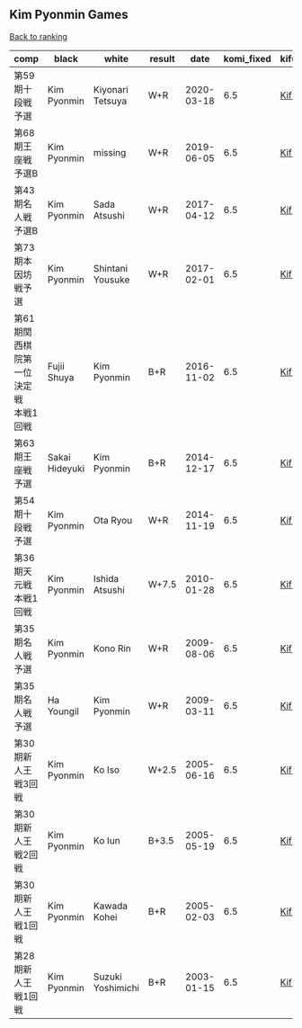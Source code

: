 ## Kim Pyonmin Games

[Back to ranking](../../index.md)




| **comp** | **black** | **white** | **result** | **date** | **komi_fixed** | **kifu** | 
| --- | --- | --- | --- | --- | --- | --- |
| 第59期十段戦予選 | Kim Pyonmin | Kiyonari Tetsuya | W+R | 2020-03-18 | 6.5 | [Kifu](https://kifudepot.net/kifucontents.php?id=0Ojl1vG96JKF6ZZaevQg6g%3D%3D) | 
| 第68期王座戦予選B | Kim Pyonmin | missing | W+R | 2019-06-05 | 6.5 | [Kifu](https://kifudepot.net/kifucontents.php?id=qPNEK7iwNJ%2FaFm5ac4eV8A%3D%3D) | 
| 第43期名人戦予選B | Kim Pyonmin | Sada Atsushi | W+R | 2017-04-12 | 6.5 | [Kifu](https://kifudepot.net/kifucontents.php?id=JnVecBviesfM3oM5ZlcXAA%3D%3D) | 
| 第73期本因坊戦予選 | Kim Pyonmin | Shintani Yousuke | W+R | 2017-02-01 | 6.5 | [Kifu](https://kifudepot.net/kifucontents.php?id=mDA2Vx4oiecs4JJWFl5EJA%3D%3D) | 
| 第61期関西棋院第一位決定戦　本戦1回戦 | Fujii Shuya | Kim Pyonmin | B+R | 2016-11-02 | 6.5 | [Kifu](https://kifudepot.net/kifucontents.php?id=ASb1NMQvjDQuiXiUlszFkQ%3D%3D) | 
| 第63期王座戦予選 | Sakai Hideyuki | Kim Pyonmin | B+R | 2014-12-17 | 6.5 | [Kifu](https://kifudepot.net/kifucontents.php?id=ndB%2BX0XRgrymdFeXkGUJIA%3D%3D) | 
| 第54期十段戦予選 | Kim Pyonmin | Ota Ryou | W+R | 2014-11-19 | 6.5 | [Kifu](https://kifudepot.net/kifucontents.php?id=SVyhzCoa9eHJOf1zc05tGg%3D%3D) | 
| 第36期天元戦本戦1回戦 | Kim Pyonmin | Ishida Atsushi | W+7.5 | 2010-01-28 | 6.5 | [Kifu](https://kifudepot.net/kifucontents.php?id=gnQc%2BZQml3MWIUmq0isP%2FQ%3D%3D) | 
| 第35期名人戦予選 | Kim Pyonmin | Kono Rin | W+R | 2009-08-06 | 6.5 | [Kifu](https://kifudepot.net/kifucontents.php?id=CV7myEZYaQ1d%2FYGM%2FF5seg%3D%3D) | 
| 第35期名人戦予選 | Ha Youngil | Kim Pyonmin | W+R | 2009-03-11 | 6.5 | [Kifu](https://kifudepot.net/kifucontents.php?id=upEyLyIEezO0QBatwiB6rw%3D%3D) | 
| 第30期新人王戦3回戦 | Kim Pyonmin | Ko Iso | W+2.5 | 2005-06-16 | 6.5 | [Kifu](https://kifudepot.net/kifucontents.php?id=v3K0w%2FzsqUMbS1BBoy%2BYnQ%3D%3D) | 
| 第30期新人王戦2回戦 | Kim Pyonmin | Ko Iun | B+3.5 | 2005-05-19 | 6.5 | [Kifu](https://kifudepot.net/kifucontents.php?id=E1IaTIa0yxQj6z5QaCxLUg%3D%3D) | 
| 第30期新人王戦1回戦 | Kim Pyonmin | Kawada Kohei | B+R | 2005-02-03 | 6.5 | [Kifu](https://kifudepot.net/kifucontents.php?id=lu5xTIpSEmhpLlRnQnwPkQ%3D%3D) | 
| 第28期新人王戦1回戦 | Kim Pyonmin | Suzuki Yoshimichi | B+R | 2003-01-15 | 6.5 | [Kifu](https://kifudepot.net/kifucontents.php?id=ryrJf9UgL80z%2FP%2BKion0NQ%3D%3D) |




